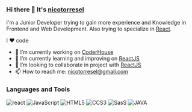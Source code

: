 ### Hi there 👋 It's [nicotorresel](https://www.linkedin.com/in/nicolas-torresel-1b612015b/)

I'm a Junior Developer trying to gain more experience and Knowledge in Frontend and Web Development. Also trying to specialize in [React](https://reactjs.org/).

I :heart: code


- 🔭 I’m currently working on [CoderHouse](https://www.coderhouse.com)
- 🌱 I’m currently learning and improving on [ReactJS](https://reactjs.org/)
- 👯 I’m looking to collaborate in project with [ReactJS](https://reactjs.org/)
- 📫 How to reach me: nicotorresel@gmail.com

### Languages and Tools

![react](https://icongr.am/devicon/react-original.svg?size=40&color=currentColor) ![JavaScript](https://icongr.am/devicon/javascript-original.svg?size=40&color=currentColor) ![HTML5](https://icongr.am/devicon/html5-original.svg?size=40&color=currentColor) ![CCS3](https://icongr.am/devicon/css3-original.svg?size=40&color=currentColor) ![SasS](https://icongr.am/devicon/sass-original.svg?size=40&color=currentColor) ![JAVA](https://icongr.am/devicon/java-original.svg?size=40&color=currentColor)

